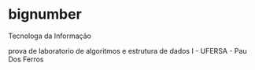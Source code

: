# bignumber

Tecnologa da Informação

prova de laboratorio de algoritmos e estrutura de dados I - UFERSA - Pau Dos Ferros

